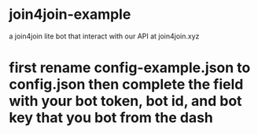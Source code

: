 # join4join-example
 a join4join lite bot that interact with our API at join4join.xyz
# first rename config-example.json to config.json then complete the field with your bot token, bot id, and bot key that you bot from the dash